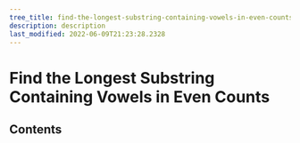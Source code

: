 ```yaml
---
tree_title: find-the-longest-substring-containing-vowels-in-even-counts
description: description
last_modified: 2022-06-09T21:23:28.2328
---
```


# Find the Longest Substring Containing Vowels in Even Counts

## Contents
